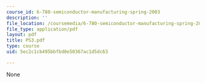 ```yaml
---
course_id: 6-780-semiconductor-manufacturing-spring-2003
description: ''
file_location: /coursemedia/6-780-semiconductor-manufacturing-spring-2003/5ec2c1cb495bbfbd0e50367ac1d5dc63_PS3.pdf
file_type: application/pdf
layout: pdf
title: PS3.pdf
type: course
uid: 5ec2c1cb495bbfbd0e50367ac1d5dc63

---
```

None